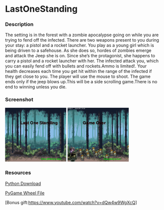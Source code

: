 <h1> LastOneStanding</h1> 

<h3>Description</h3>

<p>
  The setting is in the forest with a zombie apocalypse going on while you are trying to fend off the infected. There are two weapons present to you during your stay: a pistol and a rocket launcher. You play as a young girl which is being driven to a safehouse.  As she does so, hordes of zombies emerge and attack the Jeep she is on.  Since she’s the protagonist, she happens to carry a pistol and a rocket launcher with her. The infected attack you, which you can easily fend off with bullets and rockets.Ammo is limited!. Your health decreases each time you get hit within the range of the infected if they get close to you. The player will use the mouse to shoot. The game ends only if the jeep blows up.This will be a side scrolling game.There is no end to winning unless you die.
</p>

<h3>Screenshot</h3>
<img src="https://github.com/Szhang4627/LastOneStanding/blob/master/LastOneStanding/LAST%20ONE%20STANDING%20START%20UP%20SCREEN.png"width = "200px">
<img src="https://github.com/Szhang4627/LastOneStanding/blob/master/LastOneStanding/LAST%20ONE%20STANDING%20ENDING%20SCREEN.png"width = "200px">

<h3> Resources </h3>
<a href ="https://www.python.org/downloads/"> Python Download </a>

<a href ="http://www.lfd.uci.edu/~gohlke/pythonlibs/#pygame" > PyGame Wheel File</a>

[Bonus gift:https://www.youtube.com/watch?v=dQw4w9WgXcQ]
